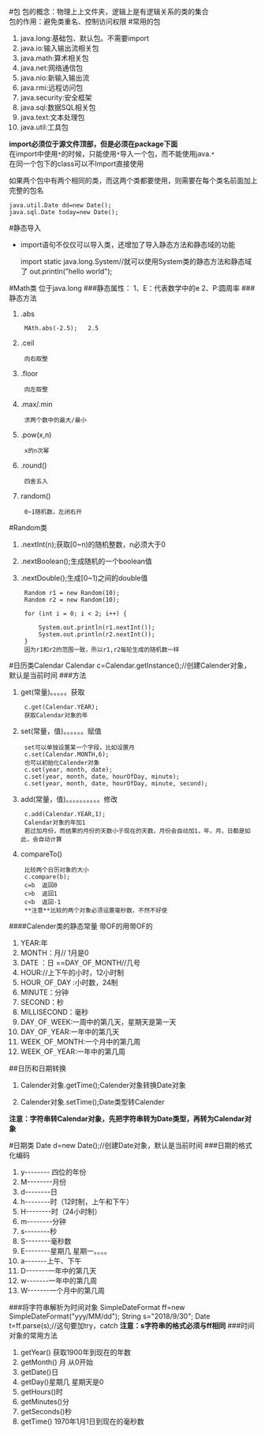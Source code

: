 #包
包的概念：物理上上文件夹，逻辑上是有逻辑关系的类的集合  
包的作用：避免类重名、控制访问权限
#常用的包

1. java.long:基础包、默认包。不需要import
2. java.io:输入输出流相关包
3. java.math:算术相关包
4. java.net:网络通信包
5. java.nio:新输入输出流
6. java.rmi:远程访问包
7. java.security:安全框架
8. java.sql:数据SQL相关包
9. java.text:文本处理包
10. java.util:工具包  


**import必须位于源文件顶部，但是必须在package下面**  
在import中使用`*`的时候，只能使用`*`导入一个包，而不能使用java.`*`  
在同一个包下的class可以不Import直接使用

如果两个包中有两个相同的类，而这两个类都要使用，则需要在每个类名前面加上完整的包名

	java.util.Date dd=new Date();
	java.sql.Date today=new Date();

#静态导入
- import语句不仅仅可以导入类，还增加了导入静态方法和静态域的功能

	import static java.long.System//就可以使用System类的静态方法和静态域了
	out.println("hello world");
	
#Math类
位于java.long
###静态属性：
	1、E：代表数学中的e
	2、P:圆周率
###静态方法
1. .abs
 
		MAth.abs(-2.5);   2.5
1. .ceil

		向右取整
1. .floor

		向左取整
1. .max/.min

		求两个数中的最大/最小
1. .pow(x,n)

		x的n次幂
1. .round()

		四舍五入
1. random()

		0~1随机数，左闭右开

#Random类

1. .nextInt(n);获取[0~n)的随机整数，n必须大于0
2. .nextBoolean();生成随机的一个boolean值
3. .nextDouble();生成[0~1)之间的double值

		Random r1 = new Random(10);
		Random r2 = new Random(10);

		for (int i = 0; i < 2; i++) {

			System.out.println(r1.nextInt());
			System.out.println(r2.nextInt());
		}
		因为r1和r2的范围一致，所以r1,r2每轮生成的随机数一样

#日历类Calendar
Calendar c=Calendar.getInstance();//创建Calender对象，默认是当前时间
###方法
1. get(常量)。。。。。获取

		c.get(Calendar.YEAR);
		获取Calendar对象的年
2. set(常量，值)。。。。。。赋值

		set可以单独设置某一个字段，比如设置月
		c.set(Calendar.MONTH,6);
		也可以初始化Calender对象
		c.set(year, month, date);
		c.set(year, month, date, hourOfDay, minute);
		c.set(year, month, date, hourOfDay, minute, second);
	
3. add(常量，值)。。。。。。。。。。修改

		c.add(Calendar.YEAR,1);
		Calendar对象的年加1
		若过加月份，而结果的月份的天数小于现在的天数，月份会自动加1，年，月，日都是如此，会自动计算
1. compareTo()

		比较两个日历对象的大小
		c.compare(b);
		c=b  返回0
		c>b  返回1
		c<b  返回-1
		**注意**比较的两个对象必须设置毫秒数，不然不好使

####Calender类的静态常量
带OF的用带OF的

1. YEAR:年
1. MONTH：月// 1月是0
2. DATE ：日  ==DAY`_`OF`_`MONTH//几号
3. HOUR://上下午的小时，12小时制
4. HOUR`_`OF`_`DAY :小时数，24制
5. MINUTE：分钟
6. SECOND：秒
7. MILLISECOND：毫秒
8. DAY`_`OF`_`WEEK:一周中的第几天，星期天是第一天
9. DAY`_`OF`_`YEAR:一年中的第几天
10. WEEK`_`OF`_`MONTH:一个月中的第几周
11. WEEK`_`OF`_`YEAR:一年中的第几周

##日历和日期转换

1. Calender对象.getTime();Calender对象转换Date对象 


1. Calender对象.setTime();Date类型转Calender

**注意：字符串转Calendar对象，先把字符串转为Date类型，再转为Calendar对象**

#日期类
	Date d=new Date();//创建Date对象，默认是当前时间
###日期的格式化编码
1. y-------- 四位的年份
2. M--------月份
3. d--------日
4. h--------时（12时制，上午和下午）
5. H--------时（24小时制）
6. m--------分钟
7. s--------秒
8. S--------毫秒数
9. E--------星期几   星期一。。。。
10. a-------上午、下午
11. D-------一年中的第几天
12. w-------一年中的第几周
13. W-------一个月中的第几周

###将字符串解析为时间对象
	SimpleDateFormat ff=new SimpleDateFormat("yyy/MM/dd");
	String s="2018/9/30";
	Date t=ff.parse(s);//这句要加try，catch
	**注意：s字符串的格式必须与ff相同**
###时间对象的常用方法
1. getYear() 获取1900年到现在的年数
2. getMonth() 月   从0开始
3. getDate()日
4. getDay()星期几  星期天是0
5. getHours()时
6. getMinutes()分
7. getSeconds()秒
8. getTime()  1970年1月1日到现在的毫秒数



